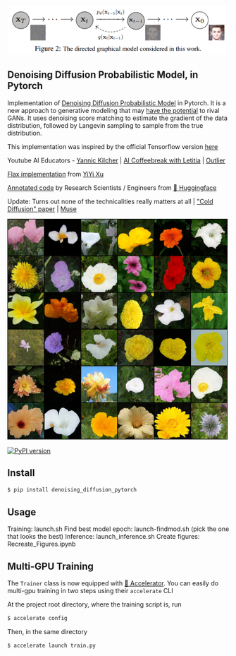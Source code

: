 <img src="./images/denoising-diffusion.png" width="500px"></img>

## Denoising Diffusion Probabilistic Model, in Pytorch

Implementation of <a href="https://arxiv.org/abs/2006.11239">Denoising Diffusion Probabilistic Model</a> in Pytorch. It is a new approach to generative modeling that may <a href="https://ajolicoeur.wordpress.com/the-new-contender-to-gans-score-matching-with-langevin-sampling/">have the potential</a> to rival GANs. It uses denoising score matching to estimate the gradient of the data distribution, followed by Langevin sampling to sample from the true distribution.

This implementation was inspired by the official Tensorflow version <a href="https://github.com/hojonathanho/diffusion">here</a>

Youtube AI Educators - <a href="https://www.youtube.com/watch?v=W-O7AZNzbzQ">Yannic Kilcher</a> | <a href="https://www.youtube.com/watch?v=344w5h24-h8">AI Coffeebreak with Letitia</a> | <a href="https://www.youtube.com/watch?v=HoKDTa5jHvg">Outlier</a>

<a href="https://github.com/yiyixuxu/denoising-diffusion-flax">Flax implementation</a> from <a href="https://github.com/yiyixuxu">YiYi Xu</a>

<a href="https://huggingface.co/blog/annotated-diffusion">Annotated code</a> by Research Scientists / Engineers from <a href="https://huggingface.co/">🤗 Huggingface</a>

Update: Turns out none of the technicalities really matters at all | <a href="https://arxiv.org/abs/2208.09392">"Cold Diffusion" paper</a> | <a href="https://muse-model.github.io/">Muse</a>

<img src="./images/sample.png" width="500px"><img>

[![PyPI version](https://badge.fury.io/py/denoising-diffusion-pytorch.svg)](https://badge.fury.io/py/denoising-diffusion-pytorch)

## Install

```bash
$ pip install denoising_diffusion_pytorch
```

## Usage
Training: launch.sh
Find best model epoch: launch-findmod.sh (pick the one that looks the best)
Inference: launch_inference.sh
Create figures: Recreate_Figures.ipynb

## Multi-GPU Training

The `Trainer` class is now equipped with <a href="https://huggingface.co/docs/accelerate/accelerator">🤗 Accelerator</a>. You can easily do multi-gpu training in two steps using their `accelerate` CLI

At the project root directory, where the training script is, run

```python
$ accelerate config
```

Then, in the same directory

```python
$ accelerate launch train.py
```

